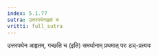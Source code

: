 ```yaml
---
index: 5.1.77
sutra: उत्तरपथेनाहृतं च
vritti: full_sutra
---
```


उत्तरपथेन आहृतम्, गच्छति च  (इति) समर्थानाम् प्रथमात् परः ठञ्-प्रत्ययः 